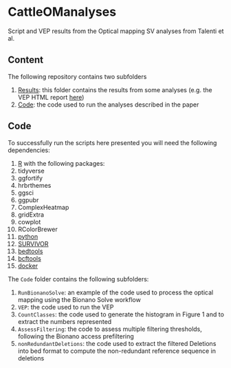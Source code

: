# CattleOManalyses
Script and VEP results from the Optical mapping SV analyses from Talenti et al.

## Content
The following repository contains two subfolders
 1. [Results](https://github.com/evotools/CattleOManalyses/tree/main/Results): this folder contains the results from some analyses (e.g. the VEP HTML report [here]())
 2. [Code](https://github.com/evotools/CattleOManalyses/tree/main/Code): the code used to run the analyses described in the paper

## Code
To successfully run the scripts here presented you will need the following dependencies:
 1. [R](https://www.r-project.org/) with the following packages:
   1. tidyverse
   2. ggfortify
   3. hrbrthemes
   4. ggsci
   5. ggpubr
   6. ComplexHeatmap
   7. gridExtra
   8. cowplot
   9. RColorBrewer
 2. [python](https://www.python.org/)
 3. [SURVIVOR](https://github.com/fritzsedlazeck/SURVIVOR/)
 4. [bedtools](https://bedtools.readthedocs.io/en/latest/)
 5. [bcftools](https://samtools.github.io/bcftools/bcftools.html)
 6. [docker](https://samtools.github.io/bcftools/bcftools.html)

The `Code` folder contains the following subfolders:
 1. `RunBionanoSolve`: an example of the code used to process the optical mapping using the Bionano Solve workflow
 1. `VEP`: the code used to run the VEP
 2. `CountClasses`: the code used to generate the histogram in Figure 1 and to extract the numbers represented
 3. `AssessFiltering`: the code to assess multiple filtering thresholds, following the Bionano access prefiltering
 4. `nonRedundantDeletions`: the code used to extract the filtered Deletions into bed format to compute the non-redundant reference sequence in deletions 
